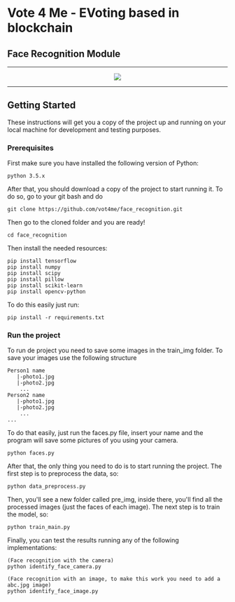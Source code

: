 # Vote 4 Me - EVoting based in blockchain
## Face Recognition Module
---

<div align="center">
  <img src="https://hackernoon.com/drafts/57e73zmx.png"/>
</div>

---

## Getting Started

These instructions will get you a copy of the project up and running on your local machine for development and testing purposes.

### Prerequisites

First make sure you have installed the following version of Python: 

```
python 3.5.x
```

After that, you should download a copy of the project to start running it. To do so, go to your git bash and do
```
git clone https://github.com/vot4me/face_recognition.git
```

Then go to the cloned folder and you are ready!
```
cd face_recognition
```

Then install the needed resources:
```
pip install tensorflow
pip install numpy
pip install scipy
pip install pillow
pip install scikit-learn
pip install opencv-python
```
To do this easily just run:
```
pip install -r requirements.txt
```


### Run the project

To run de project you need to save some images in the train_img folder. To save your images use the following structure
```
Person1 name
   |-photo1.jpg
   |-photo2.jpg
    ...
Person2 name
   |-photo1.jpg
   |-photo2.jpg
    ...
...
```
To do that easily, just run the faces.py file, insert your name and the program will save some pictures of you using your camera.
```
python faces.py
```

After that, the only thing you need to do is to start running the project. The first step is to preprocess the data, so:
```
python data_preprocess.py
```

Then, you'll see a new folder called pre_img, inside there, you'll find all the processed images (just the faces of each image). The next step is to train the model, so:
```
python train_main.py
```

Finally, you can test the results running any of the following implementations:

```
(Face recognition with the camera)
python identify_face_camera.py
```
```
(Face recognition with an image, to make this work you need to add a abc.jpg image)
python identify_face_image.py
```
